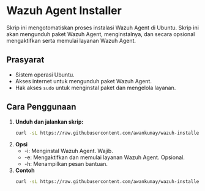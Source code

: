 # Wazuh Agent Installer

Skrip ini mengotomatiskan proses instalasi Wazuh Agent di Ubuntu. Skrip ini akan mengunduh paket Wazuh Agent, menginstalnya, dan secara opsional mengaktifkan serta memulai layanan Wazuh Agent.

## Prasyarat

- Sistem operasi Ubuntu.
- Akses internet untuk mengunduh paket Wazuh Agent.
- Hak akses `sudo` untuk menginstal paket dan mengelola layanan.

## Cara Penggunaan

1. **Unduh dan jalankan skrip:**
   ```bash
   curl -sL https://raw.githubusercontent.com/awankumay/wazuh-installer/main/installer-wazuh.sh | bash -s -- [options]
2. **Opsi**
    - -i: Menginstal Wazuh Agent. Wajib.
    - -e: Mengaktifkan dan memulai layanan Wazuh Agent. Opsional.
    - -h: Menampilkan pesan bantuan.
2. **Contoh**
   ```bash
   curl -sL https://raw.githubusercontent.com/awankumay/wazuh-installer/main/installer-wazuh.sh | bash -s -- -i -e
